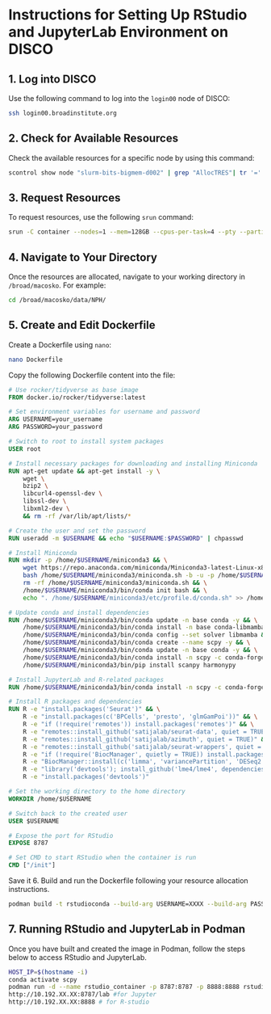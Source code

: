 
# Instructions for Setting Up RStudio and JupyterLab Environment on DISCO

## 1. Log into DISCO

Use the following command to log into the `login00` node of DISCO:

```bash
ssh login00.broadinstitute.org
```

## 2. Check for Available Resources

Check the available resources for a specific node by using this command:

```bash
scontrol show node "slurm-bits-bigmem-d002" | grep "AllocTRES"| tr '=' '	'|tr ',' '	'| awk  '{cores=64-$3; mem=(3584-$5)/1024; print "Remaining cores: " cores "\nRemaining memory (TB):: " mem}'
```

## 3. Request Resources

To request resources, use the following `srun` command:

```bash
srun -C container --nodes=1 --mem=128GB --cpus-per-task=4 --pty --partition=hpcx_macosko --time=02:00:00 /bin/bash
```

## 4. Navigate to Your Directory

Once the resources are allocated, navigate to your working directory in `/broad/macosko`. For example:

```bash
cd /broad/macosko/data/NPH/
```

## 5. Create and Edit Dockerfile

Create a Dockerfile using `nano`:

```bash
nano Dockerfile
```

Copy the following Dockerfile content into the file:

```dockerfile
# Use rocker/tidyverse as base image
FROM docker.io/rocker/tidyverse:latest

# Set environment variables for username and password
ARG USERNAME=your_username
ARG PASSWORD=your_password

# Switch to root to install system packages
USER root

# Install necessary packages for downloading and installing Miniconda
RUN apt-get update && apt-get install -y \
    wget \
    bzip2 \
    libcurl4-openssl-dev \
    libssl-dev \
    libxml2-dev \
    && rm -rf /var/lib/apt/lists/*

# Create the user and set the password
RUN useradd -m $USERNAME && echo "$USERNAME:$PASSWORD" | chpasswd

# Install Miniconda
RUN mkdir -p /home/$USERNAME/miniconda3 && \
    wget https://repo.anaconda.com/miniconda/Miniconda3-latest-Linux-x86_64.sh -O /home/$USERNAME/miniconda3/miniconda.sh && \
    bash /home/$USERNAME/miniconda3/miniconda.sh -b -u -p /home/$USERNAME/miniconda3 && \
    rm -rf /home/$USERNAME/miniconda3/miniconda.sh && \
    /home/$USERNAME/miniconda3/bin/conda init bash && \
    echo ". /home/$USERNAME/miniconda3/etc/profile.d/conda.sh" >> /home/$USERNAME/.bashrc

# Update conda and install dependencies
RUN /home/$USERNAME/miniconda3/bin/conda update -n base conda -y && \
    /home/$USERNAME/miniconda3/bin/conda install -n base conda-libmamba-solver -y && \
    /home/$USERNAME/miniconda3/bin/conda config --set solver libmamba && \
    /home/$USERNAME/miniconda3/bin/conda create --name scpy -y && \
    /home/$USERNAME/miniconda3/bin/conda update -n base conda -y && \
    /home/$USERNAME/miniconda3/bin/conda install -n scpy -c conda-forge scanpy python-igraph leidenalg -y && \
    /home/$USERNAME/miniconda3/bin/pip install scanpy harmonypy

# Install JupyterLab and R-related packages
RUN /home/$USERNAME/miniconda3/bin/conda install -n scpy -c conda-forge jupyterlab

# Install R packages and dependencies
RUN R -e "install.packages('Seurat')" && \
    R -e "install.packages(c('BPCells', 'presto', 'glmGamPoi'))" && \
    R -e "if (!require('remotes')) install.packages('remotes')" && \
    R -e "remotes::install_github('satijalab/seurat-data', quiet = TRUE)" && \
    R -e "remotes::install_github('satijalab/azimuth', quiet = TRUE)" && \
    R -e "remotes::install_github('satijalab/seurat-wrappers', quiet = TRUE)" && \
    R -e "if (!require('BiocManager', quietly = TRUE)) install.packages('BiocManager')" && \
    R -e "BiocManager::install(c('limma', 'variancePartition', 'DESeq2', 'Nebulosa', 'MAST'))" && \
    R -e "library('devtools'); install_github('lme4/lme4', dependencies = TRUE)" && \
    R -e "install.packages('devtools')"

# Set the working directory to the home directory
WORKDIR /home/$USERNAME

# Switch back to the created user
USER $USERNAME

# Expose the port for RStudio
EXPOSE 8787

# Set CMD to start RStudio when the container is run
CMD ["/init"]

```
Save it 
6. Build and run the Dockerfile following your resource allocation instructions.

```bash
podman build -t rstudioconda --build-arg USERNAME=XXXX --build-arg PASSWORD=XXXX -f Dockerfile .
```



## 7. Running RStudio and JupyterLab in Podman

Once you have built and created the image in Podman, follow the steps below to access RStudio and JupyterLab.



```bash
HOST_IP=$(hostname -i)
conda activate scpy
podman run -d --name rstudio_container -p 8787:8787 -p 8888:8888 rstudioconda
http://10.192.XX.XX:8787/lab #for Jupyter
http://10.192.XX.XX:8888 # for R-studio

   ```


